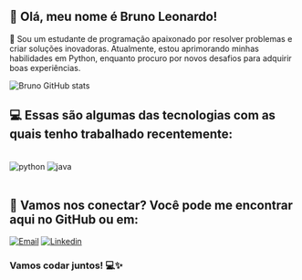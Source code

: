 ## 👋 Olá, meu nome é Bruno Leonardo!

🚀 Sou um estudante de programação apaixonado por resolver problemas e criar soluções inovadoras. Atualmente, estou aprimorando minhas habilidades em Python, enquanto procuro por novos desafios para adquirir boas experiências.

![Bruno GitHub stats](https://github-readme-stats.vercel.app/api?username=Bruno-Leonardo7&show_icons=true&theme=merko&locale=pt-br&rank_icon=github&layout=compact)

## 💻 Essas são algumas das tecnologias com as quais tenho trabalhado recentemente:
<div style="display: inline_block"><br/>
  <img align="center" alt="python" src="https://img.shields.io/badge/Python-3776AB?style=for-the-badge&logo=python&logoColor=white"/>
  <img align="center" alt="java" src="https://img.shields.io/badge/Java-ED8B00?style=for-the-badge&logo=openjdk&logoColor=white"/>
</div><br/>

## 📧   Vamos nos conectar? Você pode me encontrar aqui no GitHub ou em:

[![Email](https://img.shields.io/badge/Gmail-D14836?style=for-the-badge&logo=gmail&logoColor=white)](https://mail.google.com/mail/?view=cm&to=brunoleonardotc@gmail.com&su=Assunto%20do%20e-mail&body=Corpo%20da%20mensagem)
[![Linkedin](https://img.shields.io/badge/LinkedIn-0077B5?style=for-the-badge&logo=linkedin&logoColor=white)](https://www.linkedin.com/in/bruno-leonardo-549a4024a/)

### Vamos codar juntos! 💻✨
